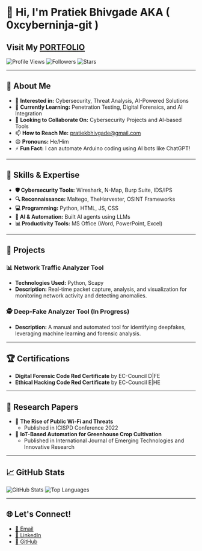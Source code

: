 # 👋 Hi, I'm Pratiek Bhivgade AKA ( 0xcyberninja-git ) 

Visit My [PORTFOLIO](https://steelblue-seahorse-933899.hostingersite.com/index.html) 
---

![Profile Views](https://komarev.com/ghpvc/?username=0xcyberninja-git&color=blue&style=flat-square)
![Followers](https://img.shields.io/github/followers/0xcyberninja-git?style=flat-square)
![Stars](https://img.shields.io/github/stars/0xcyberninja-git?style=flat-square)

---

## 🌟 About Me
- 👀 **Interested in:** Cybersecurity, Threat Analysis, AI-Powered Solutions
- 🌱 **Currently Learning:** Penetration Testing, Digital Forensics, and AI Integration
- 💞️ **Looking to Collaborate On:** Cybersecurity Projects and AI-based Tools
- 📫 **How to Reach Me:** [pratiekbhivgade@gmail.com](mailto:pratiekbhivgade@gmail.com)
- 😄 **Pronouns:** He/Him
- ⚡ **Fun Fact:** I can automate Arduino coding using AI bots like ChatGPT!

---

## 🚀 Skills & Expertise
- **🛡️ Cybersecurity Tools:** Wireshark, N-Map, Burp Suite, IDS/IPS
- **🔍 Reconnaissance:** Maltego, TheHarvester, OSINT Frameworks
- **💻 Programming:** Python, HTML, JS, CSS
- **🤖 AI & Automation:** Built AI agents using LLMs
- **📊 Productivity Tools:** MS Office (Word, PowerPoint, Excel)

---

## 📂 Projects
### 📊 Network Traffic Analyzer Tool
- **Technologies Used:** Python, Scapy
- **Description:** Real-time packet capture, analysis, and visualization for monitoring network activity and detecting anomalies.

### 🕵️ Deep-Fake Analyzer Tool (In Progress)
- **Description:** A manual and automated tool for identifying deepfakes, leveraging machine learning and forensic analysis.

---

## 🏆 Certifications
- **Digital Forensic Code Red Certificate** by EC-Council D|FE
- **Ethical Hacking Code Red Certificate** by EC-Council E|HE

---

## 📰 Research Papers
- 📄 **The Rise of Public Wi-Fi and Threats**
  - Published in ICISPD Conference 2022
- 📄 **IoT-Based Automation for Greenhouse Crop Cultivation**
  - Published in International Journal of Emerging Technologies and Innovative Research

---

## 📈 GitHub Stats
![GitHub Stats](https://github-readme-stats.vercel.app/api?username=0xcyberninja-git&show_icons=true&theme=radical)
![Top Languages](https://github-readme-stats.vercel.app/api/top-langs/?username=0xcyberninja-git&layout=compact&theme=radical)

---

## 🌐 Let's Connect!
- [📧 Email](mailto:pratiekbhivgade@gmail.com)
- [💼 LinkedIn](https://www.linkedin.com/in/pratiekbhivgade/) 
- [🐙 GitHub](https://github.com/0xcyberninja-git)

